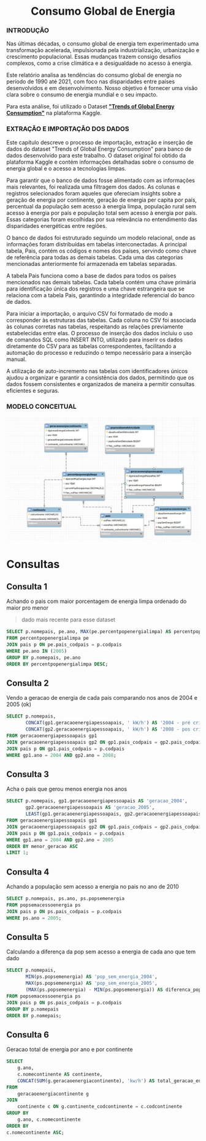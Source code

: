 <h1 align = "center">
  Consumo Global de Energia 
</h1>
 
### INTRODUÇÃO

Nas últimas décadas, o consumo global de energia tem experimentado uma transformação acelerada, impulsionada pela industrialização, urbanização e crescimento populacional. Essas mudanças trazem consigo desafios complexos, como a crise climática e a desigualdade no acesso à energia.
  
Este relatório analisa as tendências do consumo global de energia no período de 1990 até 2021, com foco nas disparidades entre países desenvolvidos e em desenvolvimento. Nosso objetivo é fornecer uma visão clara sobre o consumo de energia mundial e o seu impacto.  

Para esta análise, foi utilizado o Dataset [**"Trends of Global Energy Consumption"**](https://www.kaggle.com/code/abmsayem/trends-of-global-energy-consumption/input) na plataforma Kaggle.

### EXTRAÇÃO E IMPORTAÇÃO DOS DADOS

Este capítulo descreve o processo de importação, extração e inserção de dados do dataset "Trends of Global Energy Consumption" para banco de dados desenvolvido para este trabalho. O dataset original foi obtido da plataforma Kaggle e contém informações detalhadas sobre o consumo de energia global e o acesso a tecnologias limpas.

Para garantir que o banco de dados fosse alimentado com as informações mais relevantes, foi realizada uma filtragem dos dados. As colunas e registros selecionados foram aqueles que ofereciam insights sobre a geração de energia por continente, geração de energia per capita por país, percentual da população sem acesso à energia limpa, população rural sem acesso à energia por país e população total sem acesso à energia por país. Essas categorias foram escolhidas por sua relevância no entendimento das disparidades energéticas entre regiões.

O banco de dados foi estruturado seguindo um modelo relacional, onde as informações foram distribuídas em tabelas interconectadas. A principal tabela, Pais, contém os códigos e nomes dos países, servindo como chave de referência para todas as demais tabelas. Cada uma das categorias mencionadas anteriormente foi armazenada em tabelas separadas.

A tabela Pais funciona como a base de dados para todos os países mencionados nas demais tabelas. Cada tabela contém uma chave primária para identificação única dos registros e uma chave estrangeira que se relaciona com a tabela Pais, garantindo a integridade referencial do banco de dados.

Para iniciar a importação, o arquivo CSV foi formatado de modo a corresponder às estruturas das tabelas. Cada coluna no CSV foi associada às colunas corretas nas tabelas, respeitando as relações previamente estabelecidas entre elas. O processo de inserção dos dados incluiu o uso de comandos SQL como INSERT INTO, utilizado para inserir os dados diretamente do CSV para as tabelas correspondentes, facilitando a automação do processo e reduzindo o tempo necessário para a inserção manual.

A utilização de auto-incremento nas tabelas com identificadores únicos ajudou a organizar e garantir a consistência dos dados, permitindo que os dados fossem consistentes e organizados de maneira a permitir consultas eficientes e seguras. 

### MODELO CONCEITUAL

![Der trabalho](./Relatório/DER.jpg)

# Consultas

## Consulta 1
Achando o pais com maior porcentagem de energia limpa ordenado do maior pro menor
> dado mais recente para esse dataset

```sql
SELECT p.nomepais, pe.ano, MAX(pe.percentpopenergialimpa) AS percentpopenergialimpa
FROM percentpopenergialimpa pe
JOIN pais p ON pe.pais_codpais = p.codpais
WHERE pe.ano IN (2005)
GROUP BY p.nomepais, pe.ano
ORDER BY percentpopenergialimpa DESC;
```

## Consulta 2
Vendo a geracao de energia de cada pais comparando nos anos de 2004 e 2005 (ok)

```sql
SELECT p.nomepais, 
       CONCAT(gp1.geracaoenergiapessoapais, ' kW/h') AS '2004 - pré crise', 
       CONCAT(gp2.geracaoenergiapessoapais, ' kW/h') AS '2008 - pos crise'
FROM geracaoenergiapessoapais gp1
JOIN geracaoenergiapessoapais gp2 ON gp1.pais_codpais = gp2.pais_codpais
JOIN pais p ON gp1.pais_codpais = p.codpais
WHERE gp1.ano = 2004 AND gp2.ano = 2008;
```

## Consulta 3
Acha o pais que gerou menos energia nos anos 

```sql
SELECT p.nomepais, gp1.geracaoenergiapessoapais AS 'geracao_2004', 
       gp2.geracaoenergiapessoapais AS 'geracao_2005',
       LEAST(gp1.geracaoenergiapessoapais, gp2.geracaoenergiapessoapais) AS menor_geracao
FROM geracaoenergiapessoapais gp1
JOIN geracaoenergiapessoapais gp2 ON gp1.pais_codpais = gp2.pais_codpais
JOIN pais p ON gp1.pais_codpais = p.codpais
WHERE gp1.ano = 2004 AND gp2.ano = 2005
ORDER BY menor_geracao ASC
LIMIT 1;
```

## Consulta 4
Achando a população sem acesso a energia no pais no ano de 2010

```sql
SELECT p.nomepais, ps.ano, ps.popsemenergia
FROM popsemacessoenergia ps
JOIN pais p ON ps.pais_codpais = p.codpais
WHERE ps.ano = 2005;
```

## Consulta 5
Calculando a diferença da pop sem acesso a energia de cada ano que tem dado

```sql
SELECT p.nomepais, 
       MIN(ps.popsemenergia) AS 'pop_sem_energia_2004',
       MAX(ps.popsemenergia) AS 'pop_sem_energia_2005',
       (MAX(ps.popsemenergia) - MIN(ps.popsemenergia)) AS diferenca_popsemenergia
FROM popsemacessoenergia ps
JOIN pais p ON ps.pais_codpais = p.codpais
GROUP BY p.nomepais
ORDER BY p.nomepais;                           
```

## Consulta 6
Geracao total de energia por ano e por continente 

```sql
SELECT 
    g.ano,
    c.nomecontinente AS continente,
    CONCAT(SUM(g.geracaoenergiacontinente), 'kw/h') AS total_geracao_energia
FROM 
    geracaoenergiacontinente g
JOIN 
    continente c ON g.continente_codcontinente = c.codcontinente
GROUP BY 
    g.ano, c.nomecontinente
ORDER BY 
c.nomecontinente ASC;
```